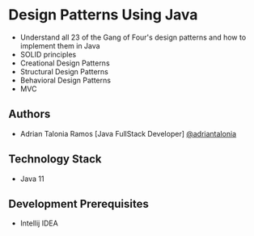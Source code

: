 
# Design Patterns Using Java

- Understand all 23 of the Gang of Four's design patterns and how to implement them in Java
- SOLID principles
- Creational Design Patterns
- Structural Design Patterns
- Behavioral Design Patterns
- MVC

## Authors

- Adrian Talonia Ramos [Java FullStack Developer] [@adriantalonia](https://github.com/adriantalonia)


## Technology Stack
- Java 11



## Development Prerequisites
- Intellij IDEA